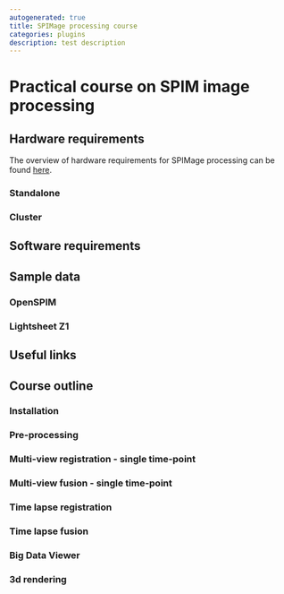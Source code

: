 ```yaml
---
autogenerated: true
title: SPIMage processing course
categories: plugins
description: test description
---
```


Practical course on SPIM image processing
=========================================

Hardware requirements
---------------------

The overview of hardware requirements for SPIMage processing can be found [here](http://openspim.org/Pre-requisites).

### Standalone

### Cluster

Software requirements
---------------------

Sample data
-----------

### OpenSPIM

### Lightsheet Z1

Useful links
------------

Course outline
--------------

### Installation

### Pre-processing

### Multi-view registration - single time-point

### Multi-view fusion - single time-point

### Time lapse registration

### Time lapse fusion

### Big Data Viewer

### 3d rendering
